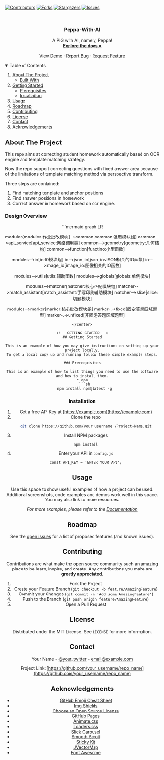 
[![Contributors][contributors-shield]][contributors-url]
[![Forks][forks-shield]][forks-url]
[![Stargazers][stars-shield]][stars-url]
[![Issues][issues-shield]][issues-url]
<!-- [![MIT License][license-shield]][license-url]
[![LinkedIn][linkedin-shield]][linkedin-url] -->



<!-- PROJECT LOGO -->
<br />
<p align="center">
  <!-- <a href="https://github.com/DAMONYLY/readme_template">
    <img src="images/logo.png" alt="Logo" width="80" height="80">
  </a> -->

  <h3 align="center">Peppa-With-AI</h3>

  <p align="center">
    A PIG with AI, namely, Peppa!
    <br />
    <a href="https://github.com/DAMONYLY/readme_template"><strong>Explore the docs »</strong></a>
    <br />
    <br />
    <a href="https://github.com/DAMONYLY/readme_template">View Demo</a>
    ·
    <a href="https://github.com/DAMONYLY/readme_template/issues">Report Bug</a>
    ·
    <a href="https://github.com/DAMONYLY/readme_template/issues">Request Feature</a>
  </p>
</p>



<!-- TABLE OF CONTENTS -->
<details open="open">
  <summary>Table of Contents</summary>
  <ol>
    <li>
      <a href="#about-the-project">About The Project</a>
      <ul>
        <li><a href="#Design Overview">Built With</a></li>
      </ul>
    </li>
    <li>
      <a href="#getting-started">Getting Started</a>
      <ul>
        <li><a href="#prerequisites">Prerequisites</a></li>
        <li><a href="#installation">Installation</a></li>
      </ul>
    </li>
    <li><a href="#usage">Usage</a></li>
    <li><a href="#roadmap">Roadmap</a></li>
    <li><a href="#contributing">Contributing</a></li>
    <li><a href="#license">License</a></li>
    <li><a href="#contact">Contact</a></li>
    <li><a href="#acknowledgements">Acknowledgements</a></li>
  </ol>
</details>



<!-- ABOUT THE PROJECT -->
## About The Project
This repo aims at correcting student homework automatically based on OCR engine and template matching strategy. 

Now the repo support correcting questions with fixed answer area because of the limitations of template matching method via perspective transform. 

Three steps are contained:
1. Find matching template and anchor positions 
2. Find answer positions in homework
3. Correct answer in homework based on ocr engine.

### Design Overview

<center>
```mermaid
graph LR

modules[modules:作业批改模块]-->common[common:通用模块组]
common-->api_service[api_service:网络调用类]
common-->geometry[geometry:几何结构]
common-->function[functino:小型函数]

modules-->io[io:IO模块组]
io-->json_io[json_io:JSON相关的IO函数]
io-->image_io[image_io:图像相关的IO函数]

modules-->utils[utils:辅助函数]
modules-->globals[globals:单例模块]

modules-->matcher[matcher:核心匹配模块组]
matcher-->match_assistant[match_assistant:手写印刷辅助模块]
matcher-->slice[slice:切题模块]

modules-->marker[marker:核心批改模块组]
marker-.->fixed[固定答题区域题型]
marker-.->unfixed[非固定答题区域题型]
```
</center>

<!-- GETTING STARTED -->
## Getting Started

This is an example of how you may give instructions on setting up your project locally.
To get a local copy up and running follow these simple example steps.

### Prerequisites

This is an example of how to list things you need to use the software and how to install them.
* npm
  ```sh
  npm install npm@latest -g
  ```

### Installation

1. Get a free API Key at [https://example.com](https://example.com)
2. Clone the repo
   ```sh
   git clone https://github.com/your_username_/Project-Name.git
   ```
3. Install NPM packages
   ```sh
   npm install
   ```
4. Enter your API in `config.js`
   ```JS
   const API_KEY = 'ENTER YOUR API';
   ```



<!-- USAGE EXAMPLES -->
## Usage

Use this space to show useful examples of how a project can be used. Additional screenshots, code examples and demos work well in this space. You may also link to more resources.

_For more examples, please refer to the [Documentation](https://example.com)_



<!-- ROADMAP -->
## Roadmap

See the [open issues](https://github.com/DAMONYLY/readme_template/issues) for a list of proposed features (and known issues).



<!-- CONTRIBUTING -->
## Contributing

Contributions are what make the open source community such an amazing place to be learn, inspire, and create. Any contributions you make are **greatly appreciated**.

1. Fork the Project
2. Create your Feature Branch (`git checkout -b feature/AmazingFeature`)
3. Commit your Changes (`git commit -m 'Add some AmazingFeature'`)
4. Push to the Branch (`git push origin feature/AmazingFeature`)
5. Open a Pull Request



<!-- LICENSE -->
## License

Distributed under the MIT License. See `LICENSE` for more information.



<!-- CONTACT -->
## Contact

Your Name - [@your_twitter](https://twitter.com/your_username) - email@example.com

Project Link: [https://github.com/your_username/repo_name](https://github.com/your_username/repo_name)



<!-- ACKNOWLEDGEMENTS -->
## Acknowledgements
* [GitHub Emoji Cheat Sheet](https://www.webpagefx.com/tools/emoji-cheat-sheet)
* [Img Shields](https://shields.io)
* [Choose an Open Source License](https://choosealicense.com)
* [GitHub Pages](https://pages.github.com)
* [Animate.css](https://daneden.github.io/animate.css)
* [Loaders.css](https://connoratherton.com/loaders)
* [Slick Carousel](https://kenwheeler.github.io/slick)
* [Smooth Scroll](https://github.com/cferdinandi/smooth-scroll)
* [Sticky Kit](http://leafo.net/sticky-kit)
* [JVectorMap](http://jvectormap.com)
* [Font Awesome](https://fontawesome.com)





<!-- MARKDOWN LINKS & IMAGES -->
<!-- https://www.markdownguide.org/basic-syntax/#reference-style-links -->
[contributors-shield]: https://img.shields.io/github/contributors/DAMONYLY/readme_template.svg?style=for-the-badge
[contributors-url]: https://github.com/DAMONYLY/readme_template/graphs/contributors
[forks-shield]: https://img.shields.io/github/forks/DAMONYLY/readme_template.svg?style=for-the-badge
[forks-url]: https://github.com/DAMONYLY/readme_template/network/members
[stars-shield]: https://img.shields.io/github/stars/DAMONYLY/readme_template.svg?style=for-the-badge
[stars-url]: https://github.com/DAMONYLY/readme_template/stargazers
[issues-shield]: https://img.shields.io/github/issues/DAMONYLY/readme_template.svg?style=for-the-badge
[issues-url]: https://github.com/DAMONYLY/readme_template/issues
[license-shield]: https://img.shields.io/github/license/DAMONYLY/readme_template.svg?style=for-the-badge
[license-url]: https://github.com/DAMONYLY/readme_template/blob/master/LICENSE.txt
[linkedin-shield]: https://img.shields.io/badge/-LinkedIn-black.svg?style=for-the-badge&logo=linkedin&colorB=555
[linkedin-url]: https://linkedin.com/in/DAMONYLY
[product-screenshot]: images/screenshot.png
